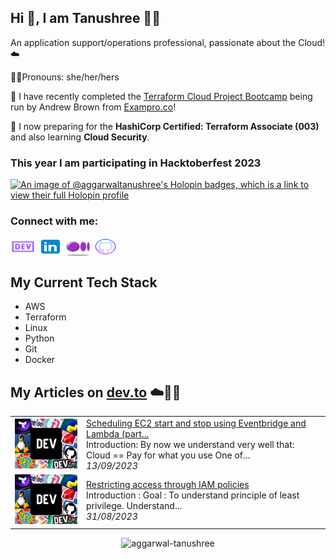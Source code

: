 ## Hi 👋, I am Tanushree :woman_technologist:
An application support/operations professional, passionate about the Cloud! ☁️

🧍‍♀️Pronouns: she/her/hers  


🔭 I have recently completed the [Terraform Cloud Project Bootcamp](https://terraform.cloudprojectbootcamp.com/) being run by Andrew Brown from [Exampro.co](https://app.exampro.co/student/auth/login)!

🌱 I now preparing for the **HashiCorp Certified: Terraform Associate (003)** and also learning **Cloud Security**.

### This year I am participating in Hacktoberfest 2023 
[![An image of @aggarwaltanushree's Holopin badges, which is a link to view their full Holopin profile](https://holopin.me/aggarwaltanushree)](https://holopin.io/@aggarwaltanushree)

<h3 align="left">Connect with me:</h3>
<p align="left">
<a href="https://dev.to/tanushree_aggarwal" target="blank"><img align="center" src="https://github.com/aggarwal-tanushree/aggarwal-tanushree/blob/e94424552018eacc7dd767ac9e416769cf1ca3dc/.github/assets/icons8-dev.svg" alt="tanushreeaggarwal" height="30" width="40" /></a>
<a href="https://www.linkedin.com/in/tanushree-aggarwal" target="blank"><img align="center" src="https://github.com/aggarwal-tanushree/aggarwal-tanushree/blob/00e6f4511ee39df680f242b5bb84be489a499b66/.github/assets/icons8-linkedin-96.svg" alt="tanushree-aggarwal" height="30" width="40" /></a>
<a href="https://medium.com/@aggarwal.tanushree" target="blank"><img align="center" src="https://github.com/aggarwal-tanushree/aggarwal-tanushree/blob/e94424552018eacc7dd767ac9e416769cf1ca3dc/.github/assets/icons8-medium.svg" alt="@aggarwal.tanushree" height="30" width="40" /></a>
<a href="https://github.com/aggarwal-tanushree" target="blank"><img align="center" src="https://github.com/aggarwal-tanushree/aggarwal-tanushree/blob/e94424552018eacc7dd767ac9e416769cf1ca3dc/.github/assets/icons8-github.svg" alt="rahul_dk_jain" height="30" width="40" /></a>
</p>


## My Current Tech Stack
- AWS
- Terraform
- Linux
- Python
- Git
- Docker

## My Articles on [dev.to](https://dev.to/tanushree_aggarwal) ☁️📖📝


<table>
        <tr>
            <td width="100px"><img src="https://github.com/aggarwal-tanushree/aggarwal-tanushree/blob/0b8ee54b1034e0c9d708422a1ebef367d85cd5c4/.github/assets/default-thumbnail.png" alt="thumbnail"></td>
            <td>
                <a href="https://dev.to/aws-builders/scheduling-ec2-start-and-stop-using-eventbridge-and-lambda-part-1-of-2-30he">Scheduling EC2 start and stop using Eventbridge and Lambda (part...</a>
                <div>Introduction:   By now we understand very well that: Cloud == Pay for what you use One of...</div>
                <div><i>13/09/2023</i></div>
            </td>
        </tr>
        <tr>
            <td width="100px"><img src="https://github.com/aggarwal-tanushree/aggarwal-tanushree/blob/0b8ee54b1034e0c9d708422a1ebef367d85cd5c4/.github/assets/default-thumbnail.png" alt="thumbnail"></td>
            <td>
                <a href="https://dev.to/aws-builders/restricting-access-through-iam-policies-3p0o">Restricting access through IAM policies</a>
                <div>Introduction :            Goal :    To understand principle of least privilege.  Understand...</div>
                <div><i>31/08/2023</i></div>
            </td>
        </tr>
</table>


<p align="center"> <img src=https://github-readme-stats.vercel.app/api?username=aggarwal-tanushree&show_icons=true alt=aggarwal-tanushree /> </p>

<!--
**aggarwal-tanushree/aggarwal-tanushree** is a ✨ _special_ ✨ repository because its `README.md` (this file) appears on your GitHub profile.

Here are some ideas to get you started:

- 🔭 I’m currently working on ...
- 🌱 I’m currently learning ...
- 👯 I’m looking to collaborate on ...
- 🤔 I’m looking for help with ...
- 💬 Ask me about ...
- 📫 How to reach me: ...
- 😄 Pronouns: ...
- ⚡ Fun fact: ...
-->
